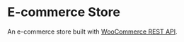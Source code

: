 # E-commerce Store

An e-commerce store built with [WooCommerce REST API](https://woocommerce.com/document/woocommerce-rest-api/).
